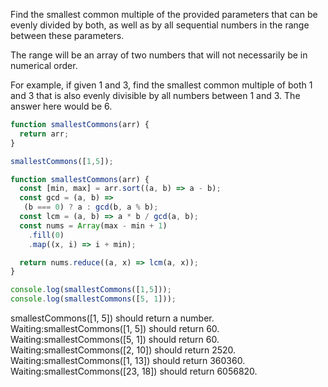 Find the smallest common multiple of the provided parameters that can be
evenly divided by both, as well as by all sequential numbers in the range
between these parameters.

The range will be an array of two numbers that will not necessarily be in
numerical order.

For example, if given 1 and 3, find the smallest common multiple of both 1
and 3 that is also evenly divisible by all numbers between 1 and 3. The
answer here would be 6.

```javascript
function smallestCommons(arr) {
  return arr;
}

smallestCommons([1,5]);
```

```javascript
function smallestCommons(arr) {
  const [min, max] = arr.sort((a, b) => a - b);
  const gcd = (a, b) =>
   (b === 0) ? a : gcd(b, a % b);
  const lcm = (a, b) => a * b / gcd(a, b);
  const nums = Array(max - min + 1)
    .fill(0)
    .map((x, i) => i + min);

  return nums.reduce((a, x) => lcm(a, x));
}

console.log(smallestCommons([1,5]));
console.log(smallestCommons([5, 1]));
```

smallestCommons([1, 5]) should return a number.
Waiting:smallestCommons([1, 5]) should return 60.
Waiting:smallestCommons([5, 1]) should return 60.
Waiting:smallestCommons([2, 10]) should return 2520.
Waiting:smallestCommons([1, 13]) should return 360360.
Waiting:smallestCommons([23, 18]) should return 6056820.


